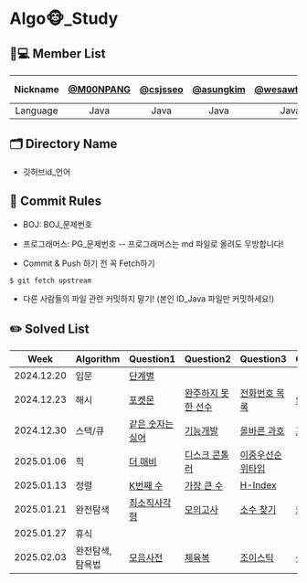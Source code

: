 # Algo🐵_Study

## 🧑💻 Member List
| Nickname | [@M00NPANG](https://github.com/M00NPANG) | [@csjsseo](https://github.com/csjsseo) | [@asungkim](https://github.com/asungkim)| [@wesawth3sun](https://github.com/wesawth3sun) | [@wkdan](https://github.com/wkdan) | [sehun-Seo3](https://github.com/sehun-Seo3) |
| :------: | :--------------------------------------------: | :--------------------------------------: | :----------------------------------: | :------------------------------------: | :--------------------------------------: | :--------------------------------------: |
| Language |                  Java                     |                 Java                     |                Java                 |                  Java                  |                   Java                   |                   Java                   | 
## 🗂 Directory Name

- 깃허브id_언어

## 🤝 Commit Rules
- BOJ: BOJ_문제번호
- 프로그래머스: PG_문제번호
  -- 프로그래머스는 md 파일로 올려도 무방합니다!

- Commit & Push 하기 전 꼭 Fetch하기
```
$ git fetch upstream
```
- 다른 사람들의 파일 관련 커밋하지 말기! (본인 ID_Java 파일만 커밋하세요!)


## ✏️ Solved List
| Week       | Algorithm     | Question1                                                                                   | Question2                                                                                           | Question3                                                                                  | Question4                                                                                           | Question5                                                                                  | Question6                |
|------------|---------------|---------------------------------------------------------------------------------------------|-----------------------------------------------------------------------------------------------------|---------------------------------------------------------------------------------------------|-----------------------------------------------------------------------------------------------------|---------------------------------------------------------------------------------------------|--------------------------|
| 2024.12.20 | 입문          | [단계별](https://www.acmicpc.net/step)                                                     |                                                                                                     |                                                                                             |                                                                                                     |                                                                                             |                          |
| 2024.12.23 | 해시          | [포켓몬](https://school.programmers.co.kr/learn/courses/30/lessons/1845)                   | [완주하지 못 한 선수](https://school.programmers.co.kr/learn/courses/30/lessons/42576)             | [전화번호 목록](https://school.programmers.co.kr/learn/courses/30/lessons/42577)           | [의상](https://school.programmers.co.kr/learn/courses/30/lessons/42578)                            | [베스트 애르볼](https://school.programmers.co.kr/learn/courses/30/lessons/42579)            |                          |
| 2024.12.30 | 스택/큐       | [같은 숫자는 싫어](https://school.programmers.co.kr/learn/courses/30/lessons/12906)        | [기능개발](https://school.programmers.co.kr/learn/courses/30/lessons/42586)                       | [올바른 과호](https://school.programmers.co.kr/learn/courses/30/lessons/12909)             | [프로세스](https://school.programmers.co.kr/learn/courses/30/lessons/42587)                        | [다리를 지나는 트럼](https://school.programmers.co.kr/learn/courses/30/lessons/42583)    | [주식가격](https://school.programmers.co.kr/learn/courses/30/lessons/42584) |
| 2025.01.06 | 힉            | [더 매비](https://school.programmers.co.kr/learn/courses/30/lessons/42626)                 | [디스크 콘톨러](https://school.programmers.co.kr/learn/courses/30/lessons/42627)                 | [이중우선순위타입](https://school.programmers.co.kr/learn/courses/30/lessons/42628)          |                                                                                                     |                                                                                             |                          |
| 2025.01.13 | 정렬          | [K번째 수](https://school.programmers.co.kr/learn/courses/30/lessons/42748)               | [가장 큰 수](https://school.programmers.co.kr/learn/courses/30/lessons/42746)                     | [H-Index](https://school.programmers.co.kr/learn/courses/30/lessons/42747)                |                                                                                                     |                                                                                             |                          |
| 2025.01.21 | 완전탐색          | [최소직사각형](https://school.programmers.co.kr/learn/courses/30/lessons/86491)               | [모의고사](https://school.programmers.co.kr/learn/courses/30/lessons/42840)                     | [소수 찾기](https://school.programmers.co.kr/learn/courses/30/lessons/42839)                | [카페](https://school.programmers.co.kr/learn/courses/30/lessons/42842) | [피로도](https://school.programmers.co.kr/learn/courses/30/lessons/87946) | [전력막을 두로 나누기](https://school.programmers.co.kr/learn/courses/30/lessons/86971) |
| 2025.01.27 | 휴식          |  |  |  |  |  |  |
| 2025.02.03 | 완전탐색, 탐욕법 | [모음사전](https://school.programmers.co.kr/learn/courses/30/lessons/84512) | [체육복](https://school.programmers.co.kr/learn/courses/30/lessons/42862) | [조이스틱](https://school.programmers.co.kr/learn/courses/30/lessons/42860) | [섬 연결하기](https://school.programmers.co.kr/learn/courses/30/lessons/42861) | [백준 완전탐색](https://www.acmicpc.net/problemset?sort=ac_desc&algo=125) | [백준 탐용법](https://www.acmicpc.net/problemset?sort=ac_desc&algo=33) |
